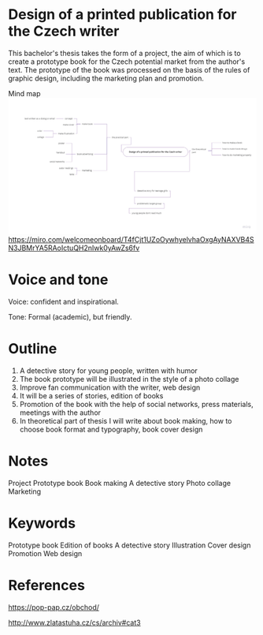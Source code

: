 
# Design of a printed publication for the Czech writer
This bachelor's thesis takes the form of a project, the aim of which is to create a prototype book for the Czech potential market from the author's text. The prototype of the book was processed on the basis of the rules of graphic design, including the marketing plan and promotion.

Mind map
<img src="/img/thesis-mind-map.png" width="900">
https://miro.com/welcomeonboard/T4fCjt1UZoOywhyelvhaOxgAyNAXVB4SN3JBMrYA5RAoIctuQH2nIwk0yAwZs6fv


# Voice and tone
Voice:  confident and inspirational.

Tone: Formal (academic), but friendly.

# Outline
1. A detective story for young people, written with humor
2. The book prototype will be illustrated in the style of a photo collage
3. Improve fan communication with the writer, web design
4. It will be a series of stories, edition of books
5. Promotion of the book with the help of social networks, press materials, meetings with the author
6. In theoretical part of thesis I will write about book making, how to choose book format and typography, book cover design



# Notes
Project
Prototype book
Book making
A detective story
Photo collage
Marketing

# Keywords
Prototype book
Edition of books
A detective story
Illustration
Cover design
Promotion
Web design

# References
https://pop-pap.cz/obchod/

http://www.zlatastuha.cz/cs/archiv#cat3

